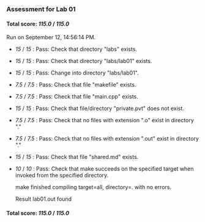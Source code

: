 ### Assessment for Lab 01

#### Total score: _115.0_ / _115.0_

Run on September 12, 14:56:14 PM.

+  _15_ / _15_ : Pass: Check that directory "labs" exists.

+  _15_ / _15_ : Pass: Check that directory "labs/lab01" exists.

+  _15_ / _15_ : Pass: Change into directory "labs/lab01".

+  _7.5_ / _7.5_ : Pass: Check that file "makefile" exists.

+  _7.5_ / _7.5_ : Pass: Check that file "main.cpp" exists.

+  _15_ / _15_ : Pass: Check that file/directory "private.pvt" does not exist.

+  _7.5_ / _7.5_ : Pass: Check that no files with extension ".o" exist in directory "."

+  _7.5_ / _7.5_ : Pass: Check that no files with extension ".out" exist in directory "."

+  _15_ / _15_ : Pass: Check that file "shared.md" exists.

+  _10_ / _10_ : Pass: Check that make succeeds on the specified target when invoked from the specified directory.

    make finished compiling target=all, directory=. with no errors.



    Result lab01.out found

#### Total score: _115.0_ / _115.0_

